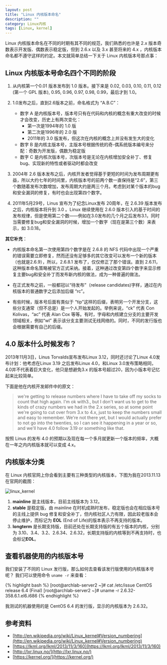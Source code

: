 ```yaml
---
layout: post
title: "Linux 内核版本命名"
description: ""
category: Linux内核
tags: [Linux, kernel]
---
```



Linux 内核版本命名在不同的时期有其不同的规范，我们熟悉的也许是 2.x 版本奇数表示开发版、偶数表示稳定版，但到 2.6.x 以及 3.x 甚至将来的 4.x ，内核版本命名都不遵守这样的约定。本文就简单总结一下关于 Linux 内核版本号那点事：

## Linux 内核版本号命名四个不同的阶段

1. 从内核第一个0.01 版本发布到 1.0 版本。接下来是 0.02, 0.03, 0.10, 0.11, 0.12 (第一个 GPL 版本), 0.95, 0.96, 0.97, 0.98, 0.99，最后才到 1.0。

2. 1.0发布之后，直到2.6版本之前，命名格式为 “A.B.C”：
	* 数字 A 是内核版本号，版本号只有在代码和内核的概念有重大改变的时候才会改变，历史上有两次变化：
		* 第一次是1994年的 1.0 版
		* 第二次是1996年的 2.0 版
		* 2011年的 3.0 版发布，但这次在内核的概念上并没有发生大的变化
	* 数字 B 是内核主版本号，主版本号根据传统的奇-偶系统版本编号来分配：奇数为开发版，偶数为稳定版
	* 数字 C 是内核次版本号，次版本号是无论在内核增加安全补丁、修复bug、实现新的特性或者驱动时都会改变

3. 2004年 2.6 版本发布之后，内核开发者觉得基于更短的时间为发布周期更有益，所以大约七年的时间里，内核版本号的前两个数一直保持是“2.6”，第三个数随着发布次数增加，发布周期大约是两三个月。考虑到对某个版本的bug和安全漏洞的修复，有时也会出现第四个数字。

4. 2011年5月29号，Linus 宣布为了纪念Linux发布 20周年，在 2.6.39 版本发布之后，内核版本将升到 3.0 。Linux 继续使用在 2.6.0 版本引入的基于时间的发布规律，但是使用第二个数——例如在3.0发布的几个月之后发布3.1，同时当需要修复bug和安全漏洞的时候，增加一个数字（现在是第三个数）来表示，如 3.0.18。

**其它补充**：

* 内核版本命名第一次使用第四个数字是在 2.6.8 的 NFS 代码中出现一个严重的错误需要立即修复，然而还没有足够多的其它改变可以发布一个新的版本（也就是2.6.9），所以，2.6.8.1 发布了，仅仅修正了那个错误。直到 2.6.11，这种版本命名策略被官方正式采纳。接着，这种通过改变第四个数字来显示修复主要bug和安全补丁而发布新内核的做法，成为一种普遍的做法。

* 在正式发布之前，一般都冠以“待发布”（release candidates)字样，通过在内核版本的普通数字之后添加后缀 “rc”。

* 有些时候，版本号后面有类似于 “tip”这样的后缀，表明另一个开发分支，这些分支通常（但不总是）是一个人开始发起的。举例来说，“ck” 代表 Con Kolivas，“ac” 代表 Alan Cox 等等。有时，字母和内核建立分支的主要开发领域相关，例如“wl” 表示该分支主要测试无线网络的。同时，不同的发行版也会根据需要有自己的后缀。


## 4.0 版本什么时候发布？
2013年11月3日，Linus Torvalds宣布发布Linux 3.12，同时还讨论了Linux 4.0发布计划：他考虑在Linux 3.19 之后发布Linux 4.0，和Linux 3.0发布策略相同，4.0并不代表着巨大变化，他只是想避免3.x 的版本号超过20，因为小版本号记忆起来比较简单。

下面是他在内核开发邮件中的原文：

> we're getting to release numbers where I have to take off my socks to count that high again. I'm ok with3.<low teens>, but I don't want us to get to the kinds of crazy numbers we had in the 2.x series, so at some point we're going to cut over from 3.x to 4.x, just to keep the numbers small and easy to remember. We're not there yet, but I would actually prefer to not go into the twenties, so I can see it happening in a year or so, and we'll have 4.0 follow 3.19 or something like that.

按照 Linus 的发布 4.0 的预期以及现在每一个多月就更新一个版本的频率，大概在一年之内内核版本就可以变成 4.x。

## 内核版本分类

在 Linux 内核官网上你会看到主要有三种类型的内核版本，下图为我在2013.11.13 在官网的截图：

![linux_kernel](https://f.cloud.github.com/assets/3265880/1528044/a922f638-4c01-11e3-882f-3f57a5b20718.png)


1. **mainline** 是主线版本，目前主线版本为 3.12。
2. **stable** 是稳定版，由 mainline 在时机成熟时发布，稳定版也会在相应版本号的主线上提供 bug 修复和安全补丁，但内核社区人力有限，因此较老版本会停止维护，而标记为 **EOL** (End of Life)的版本表示不再支持的版本。
3. **longterm** 是长期支持版，目前还处在长期支持版的有五个版本的内核，分别为 3.10、3.4、3.2、2.6.34、2.6.32，长期支持版的内核等到不再支持时，也会标记**EOL**。

## 查看机器使用的内核版本号
我们安装了不同的 Linux 发行版，那么如何去查看该发行版使用的内核版本号呢？ 我们可以使用命令 `uname -r` 来查看：

{% highlight bash %}
[root@archlab-server2 ~]# cat /etc/issue
CentOS release 6.4 (Final)
[root@archlab-server2 ~]# uname -r
2.6.32-358.6.1.el6.i686
{% endhighlight %}

我测试的机器使用的是 CentOS 6.4 的发行版，显示的内核版本为 2.6.32。


## 参考资料
* [http://en.wikipedia.org/wiki/Linux_kernel#Version_numbering](http://en.wikipedia.org/wiki/Linux_kernel#Version_numbering)
* [https://lkml.org/lkml/2013/11/3/160](https://lkml.org/lkml/2013/11/3/160)
* [http://lxr.linux.no/](http://lxr.linux.no/)
* [https://kernel.org/](https://kernel.org/)
